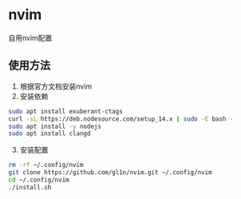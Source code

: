 # nvim
自用nvim配置
## 使用方法
1. 根据官方文档安装nvim
2. 安装依赖
```bash
sudo apt install exuberant-ctags
curl -sL https://deb.nodesource.com/setup_14.x | sudo -E bash -
sudo apt install -y nodejs
sudo apt install clangd
```
3. 安装配置
```bash
rm -rf ~/.config/nvim
git clone https://github.com/gl1n/nvim.git ~/.config/nvim
cd ~/.config/nvim
./install.sh
```
